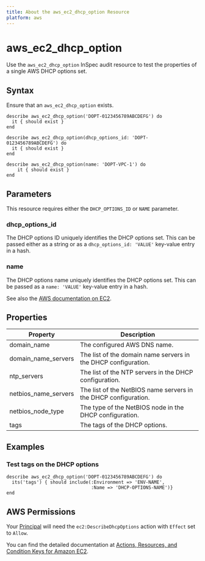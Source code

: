 ```yaml
---
title: About the aws_ec2_dhcp_option Resource
platform: aws
---
```


# aws_ec2_dhcp_option

Use the `aws_ec2_dhcp_option` InSpec audit resource to test the properties of a single AWS DHCP options set.

## Syntax

Ensure that an `aws_ec2_dhcp_option` exists.

    describe aws_ec2_dhcp_option('DOPT-0123456789ABCDEFG') do
      it { should exist }
    end

    describe aws_ec2_dhcp_option(dhcp_options_id: 'DOPT-0123456789ABCDEFG') do
      it { should exist }
    end

    describe aws_ec2_dhcp_option(name: 'DOPT-VPC-1') do
        it { should exist }
    end

## Parameters

This resource requires either the `DHCP_OPTIONS_ID` or `NAME` parameter.

### dhcp_options_id

The DHCP options ID uniquely identifies the DHCP options set.
This can be passed either as a string or as a `dhcp_options_id: 'VALUE'` key-value entry in a hash.

### name

The DHCP options name uniquely identifies the DHCP options set.
This can be passed as a `name: 'VALUE'` key-value entry in a hash.

See also the [AWS documentation on EC2](https://docs.aws.amazon.com/AWSEC2/latest/APIReference/API_DescribeDhcpOptions.html).

## Properties

| Property  | Description |
| ---       | --- |
| domain_name           | The configured AWS DNS name. |
| domain_name_servers   | The list of the domain name servers in the DHCP configuration. |
| ntp_servers           | The list of the NTP servers in the DHCP configuration. |
| netbios_name_servers  | The list of the NetBIOS name servers in the DHCP configuration. |
| netbios_node_type     | The type of the NetBIOS node in the DHCP configuration. |
| tags                  | The tags of the DHCP options. |


## Examples
### Test tags on the DHCP options

    describe aws_ec2_dhcp_option('DOPT-0123456789ABCDEFG') do
      its('tags') { should include(:Environment => 'ENV-NAME',
                                   :Name => 'DHCP-OPTIONS-NAME')}
    end

## AWS Permissions

Your [Principal](https://docs.aws.amazon.com/IAM/latest/UserGuide/intro-structure.html#intro-structure-principal) will need the `ec2:DescribeDhcpOptions` action with `Effect` set to `Allow`.

You can find the detailed documentation at [Actions, Resources, and Condition Keys for Amazon EC2](https://docs.aws.amazon.com/IAM/latest/UserGuide/list_amazonec2.html).